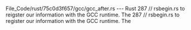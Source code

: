File_Code/rust/75c0d3f657/gcc/gcc_after.rs --- Rust
287 // rsbegin.rs to reigster our information with the GCC runtime. The                                                                                      287 // rsbegin.rs to register our information with the GCC runtime. The

